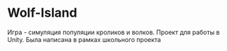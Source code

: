 # Wolf-Island
Игра - симуляция популяции кроликов и волков. Проект для работы в Unity.
Была написана в рамках школьного проекта
